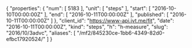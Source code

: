{
  "properties": {
    "num": [
      5183
    ],
    "unit": [
      "steps"
    ],
    "start": [
      "2016-10-10T00:00:00Z"
    ],
    "end": [
      "2016-10-11T00:00:00Z"
    ],
    "published": [
      "2016-10-11T00:00:00Z"
    ]
  },
  "client_id": "https://www-api.jvt.me/fit",
  "date": "2016-10-11T00:00:00Z",
  "kind": "steps",
  "h": "h-measure",
  "slug": "2016/10/3advc",
  "aliases": [
    "/mf2/845230ce-1bb6-4349-82d0-efbc17920524/"
  ]
}
